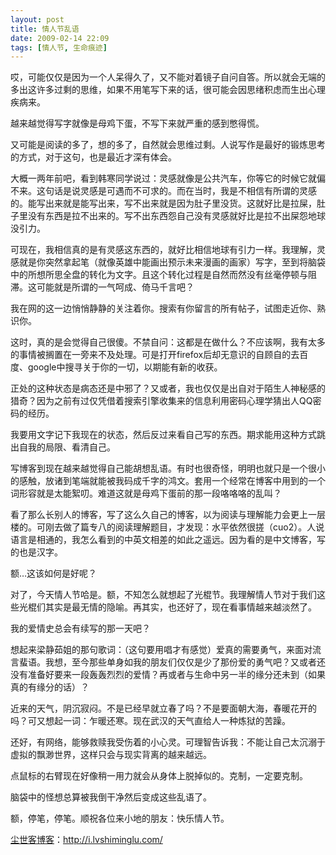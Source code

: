 ```yaml
---
layout: post
title: 情人节乱语
date: 2009-02-14 22:09
tags: [情人节, 生命痕迹]
---
```

哎，可能仅仅是因为一个人呆得久了，又不能对着镜子自问自答。所以就会无端的多出这许多过剩的思维，如果不用笔写下来的话，很可能会因思绪积虑而生出心理疾病来。

越来越觉得写字就像是母鸡下蛋，不写下来就严重的感到憋得慌。

又可能是阅读的多了，想的多了，自然就会思维过剩。人说写作是最好的锻炼思考的方式，对于这句，也是最近才深有体会。

大概一两年前吧，看到韩寒同学说过：灵感就像是公共汽车，你等它的时候它就偏不来。这句话是说灵感是可遇而不可求的。而在当时，我是不相信有所谓的灵感的。能写出来就是能写出来，写不出来就是因为肚子里没货。这就好比是拉屎，肚子里没有东西是拉不出来的。写不出东西怨自己没有灵感就好比是拉不出屎怨地球没引力。

可现在，我相信真的是有灵感这东西的，就好比相信地球有引力一样。我理解，灵感就是你突然拿起笔（就像英雄中能画出预示未来漫画的画家）写字，至到将脑袋中的所想所思全盘的转化为文字。且这个转化过程是自然而然没有丝毫停顿与阻滞。这可能就是所谓的一气呵成、倚马千言吧？

我在网的这一边悄悄静静的关注着你。搜索有你留言的所有帖子，试图走近你、熟识你。

这时，真的是会觉得自己很傻。不禁自问：这都是在做什么？不应该啊，我有太多的事情被搁置在一旁来不及处理。可是打开firefox后却无意识的自顾自的去百度、google中搜寻关于你的一切，以期能有新的收获。

正处的这种状态是病态还是中邪了？又或者，我也仅仅是出自对于陌生人神秘感的猎奇？因为之前有过仅凭借着搜索引擎收集来的信息利用密码心理学猜出人QQ密码的经历。

我要用文字记下我现在的状态，然后反过来看自己写的东西。期求能用这种方式跳出自我的局限、看清自己。

写博客到现在越来越觉得自己能胡想乱语。有时也很奇怪，明明也就只是一个很小的感触，放诸到笔端就能被我码成千字的鸿文。套用一个经常在博客中用到的一个词形容就是太能絮叨。难道这就是母鸡下蛋前的那一段咯咯咯的乱叫？

看了那么长别人的博客，写了这么久自己的博客，以为阅读与理解能力会更上一层楼的。可刚去做了篇专八的阅读理解题目，才发现：水平依然很搓（cuo2）。人说语言是相通的，我怎么看到的中英文相差的如此之遥远。因为看的是中文博客，写的也是汉字。

额…这该如何是好呢？

对了，今天情人节哈是。额，不知怎么就想起了光棍节。我理解情人节对于我们这些光棍们其实是最无情的隐喻。再其实，也还好了，现在看事情越来越淡然了。

我的爱情史总会有续写的那一天吧？

想起来梁静茹姐的那句歌词：（这句要用唱才有感觉）爱真的需要勇气，来面对流言蜚语。我想，至今那些单身如我的朋友们仅仅是少了那份爱的勇气吧？又或者还没有准备好要来一段轰轰烈烈的爱情？再或者与生命中另一半的缘分还未到（如果真的有缘分的话）？

近来的天气，阴沉寂闷。不是已经早就立春了吗？不是要面朝大海，春暖花开的吗？可又想起一词：乍暖还寒。现在武汉的天气直给人一种炼狱的苦躁。

还好，有网络，能够救赎我受伤着的小心灵。可理智告诉我：不能让自己太沉溺于虚拟的飘渺世界，这样只会与现实背离的越来越远。

点鼠标的右臂现在好像稍一用力就会从身体上脱掉似的。克制，一定要克制。

脑袋中的怪想总算被我倒干净然后变成这些乱语了。

额，停笔，停笔。顺祝各位来小地的朋友：快乐情人节。

<a href="http://i.lvshiminglu.com/">尘世客博客</a>：<a href="http://i.lvshiminglu.com/">http://i.lvshiminglu.com/</a>

